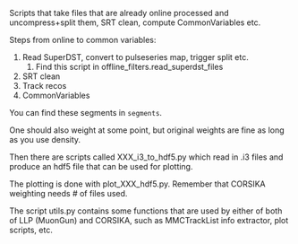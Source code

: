 Scripts that take files that are already online processed and uncompress+split them, SRT clean, compute CommonVariables etc.

Steps from online to common variables:

1. Read SuperDST, convert to pulseseries map, trigger split etc.
   1. Find this script in offline_filters.read_superdst_files
2. SRT clean
3. Track recos
4. CommonVariables

You can find these segments in `segments`.

One should also weight at some point, but original weights are fine as long as you use density.

Then there are scripts called XXX_i3_to_hdf5.py which read in .i3 files and produce an hdf5 file that can be used for plotting.

The plotting is done with plot_XXX_hdf5.py. Remember that CORSIKA weighting needs # of files used.

The script utils.py contains some functions that are used by either of both of LLP (MuonGun) and CORSIKA, such as MMCTrackList info extractor, plot scripts, etc.